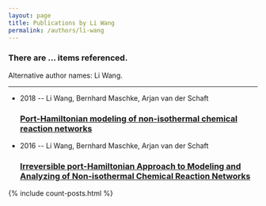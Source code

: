 ```yaml
---
layout: page
title: Publications by Li Wang
permalink: /authors/li-wang
---
```


<h3 id="number-posts">There are ... items referenced.</h3>
<p id='info-authors'>Alternative author names: Li Wang.</p>
<hr />
<ul class="post-list">
<li><span class='post-meta'>2018 -- Li Wang, Bernhard Maschke, Arjan van der Schaft</span><h3><a class='post-link' href="{{ site.baseurl }}/port-hamiltonian-modeling-of-non-isothermal-chemical-reaction-networks">Port-Hamiltonian modeling of non-isothermal chemical reaction networks</a></h3></li>
<li><span class='post-meta'>2016 -- Li Wang, Bernhard Maschke, Arjan van der Schaft</span><h3><a class='post-link' href="{{ site.baseurl }}/irreversible-port-hamiltonian-approach-to-modeling-and-analyzing-of-non-isothermal-chemical-reaction-networks">Irreversible port-Hamiltonian Approach to Modeling and Analyzing of Non-isothermal Chemical Reaction Networks</a></h3></li>

</ul>
{% include count-posts.html %}
